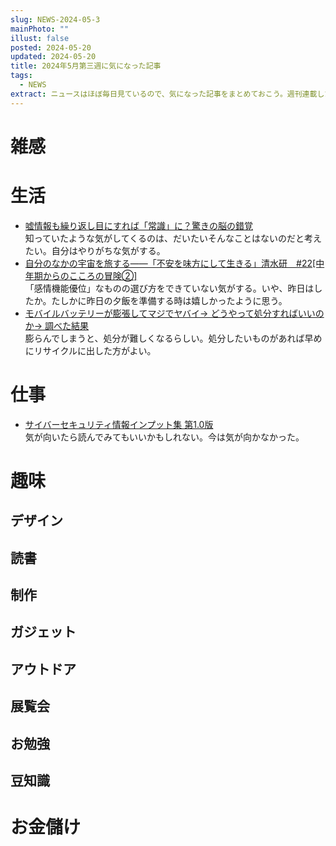 ```yaml
---
slug: NEWS-2024-05-3
mainPhoto: ""
illust: false
posted: 2024-05-20
updated: 2024-05-20
title: 2024年5月第三週に気になった記事
tags:
  - NEWS
extract: ニュースはほぼ毎日見ているので、気になった記事をまとめておこう。週刊連載したい。
---
```


# 雑感

# 生活

- [嘘情報も繰り返し目にすれば「常識」に？驚きの脳の錯覚](https://nazology.net/archives/150275)  
  知っていたような気がしてくるのは、だいたいそんなことはないのだと考えたい。自分はやりがちな気がする。
- [自分のなかの宇宙を旅する――「不安を味方にして生きる」清水研　#22[中年期からのこころの冒険②]](https://nhkbook-hiraku.com/n/n67489da1edbd)  
  「感情機能優位」なものの選び方をできていない気がする。いや、昨日はしたか。たしかに昨日の夕飯を準備する時は嬉しかったように思う。
- [モバイルバッテリーが膨張してマジでヤバイ→ どうやって処分すればいいのか→ 調べた結果](https://getnews.jp/archives/3529430)  
  膨らんでしまうと、処分が難しくなるらしい。処分したいものがあれば早めにリサイクルに出した方がよい。

# 仕事

- [サイバーセキュリティ情報インプット集 第1.0版](https://qiita.com/secubot5/items/29c7d773a7cf40541a52)  
  気が向いたら読んでみてもいいかもしれない。今は気が向かなかった。

# 趣味

## デザイン

## 読書

## 制作

## ガジェット

## アウトドア

## 展覧会

## お勉強

## 豆知識

# お金儲け
